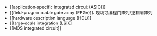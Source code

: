 - [[application-specific integrated circuit (ASIC)]]
- [[field-programmable gate array (FPGA)]]: 现场可编程门阵列/逻辑闸阵列
- [[hardware description language (HDL)]]
- [[large-scale integration (LSI)]]
- [[MOS integrated circuit]]
